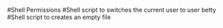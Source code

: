 #Shell Permissions
#Shell script to switches the current user to user betty
#Shell script to creates an empty file
